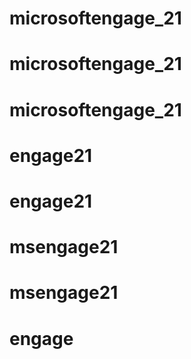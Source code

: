# microsoftengage_21
# microsoftengage_21
# microsoftengage_21
# engage21
# engage21
# msengage21
# msengage21
# engage
